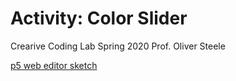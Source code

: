# Activity: Color Slider 

Crearive Coding Lab Spring 2020 
Prof. Oliver Steele 

[p5 web editor sketch](https://editor.p5js.org/KennedyCho/sketches/sNN24KWq)
